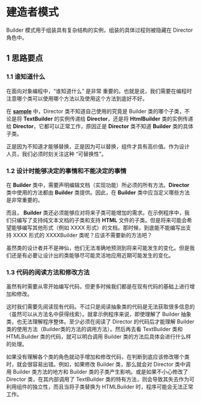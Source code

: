 # 建造者模式
Builder 模式用于组装具有复杂结构的实例，组装的具体过程则被隐藏在 Director 角色中。

## 1 思路要点

### 1.1 谁知道什么

在面向对象编程中，“谁知道什么” 是非常 重要的。也就是说，我们需要在编程时注意哪个类可以使用哪个方法以及使用这个方法到底好不好。

在 [**sample**](https://github.com/305983806/neo-demo/tree/master/design-pattern/builder/sample) 中，Director 类不知道自己使用的究竟是 Builder 类的哪个子类，不论是将 **TextBuilder** 的实例传递给 **Director**，还是将 **HtmlBuilder** 类的实例传递给 **Director**，它都可以正常工作，原因正是 **Director** 类不知道 **Builder** 类的具体子类。

正是因为不知道才能够替换，正是因为可以替换，组件才具有高价值。作为设计 人员，我们必须时刻关注这种 “可替换性”。

### 1.2 设计时能够决定的事情和不能决定的事情

在 **Builder** 类中，需要声明编辑文档（实现功能）所必须的所有方法。**Director** 类中使用的方法都由 **Builder** 类提供。因此，在  **Builder** 类中应当定义哪些方法是非常重要的。

而且， **Builder** 类还必须能够应对将来子类可能增加的需求。在示例程序中，我们只编写了支持纯文本文档的子类和支持 **HTML** 文件的子类。但是将来可能会希望能够编写其他形式（例如 XXXX 形式）的文档。那时候，到底能不能编写出支持 XXXX 形式的 XXXXBuilder 类呢？应该不需要新的方法吧？

虽然类的设计者并不是神仙，他们无法准确地预测到将来可能发生的变化。但是我们还是有必要让设计出的类能够尽可能灵活地应用近期可能发生的变化。

### 1.3 代码的阅读方法和修改方法

虽然有时需要从零开始编写代码，但更多时候我们都是在现有代码的基础上进行增加和修改。

这时我们需要先阅读现有代码。不过只是阅读抽象类的代码是无法获取很多信息的（虽然可以从方法名中获得线索）。就拿示例程序来说，即使理解了 Builder 抽象类，也无法理解程序整体。至少必须在阅读了 Director 的代码后才能理解 Builder 类的使用方法（Builder类的方法的调用方法）。然后再去看 TextBuilder 类和 HTMLBuilder 类的代码，就可以明白调用 Builder 类的方法后具体会进行什么样的处理。

如果没有理解各个类的角色就动手增加和修改代码，在判断到底应该修改哪个类时，就会很容易出错。例如，如果修改 Builder 类，那么就会对 Director 类中调用 Builder 类方法的地方和 Builder 类的子类产生影响。或是如果不小心修改了 Director 类，在其内部调用了 TextBuilder 类的特有方法，则会导致其失去作为可利用组件的独立性，而且当将子类替换为 HTMLBuilder 时，程序可能会无法正常工作。